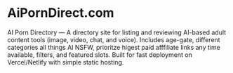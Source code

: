 # AiPornDirect.com
AI Porn Directory — A  directory site for listing and reviewing AI-based adult content tools (image, video, chat, and voice).   Includes age-gate, different categories all things AI NSFW, prioritze higest paid afffiliate links any time available, filters, and featured slots.   Built for fast deployment on Vercel/Netlify with simple static hosting.  

